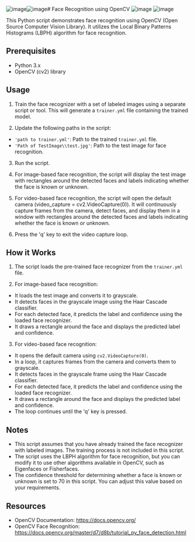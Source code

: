 ![image](https://github.com/HAQ-NAWAZ-MALIK/Google-Colab-projects/assets/86514900/486de2ad-760a-4da2-b83d-b0fba20996e8)![image](https://github.com/HAQ-NAWAZ-MALIK/Google-Colab-projects/assets/86514900/486de2ad-760a-4da2-b83d-b0fba20996e8)# Face Recognition using OpenCV
![image](https://github.com/HAQ-NAWAZ-MALIK/Google-Colab-projects/assets/86514900/10aebe61-a341-498e-bf7d-41865d73c8d8)
![image](https://github.com/HAQ-NAWAZ-MALIK/Google-Colab-projects/assets/86514900/10aebe61-a341-498e-bf7d-41865d73c8d8)


This Python script demonstrates face recognition using OpenCV (Open Source Computer Vision Library). It utilizes the Local Binary Patterns Histograms (LBPH) algorithm for face recognition.

## Prerequisites

- Python 3.x
- OpenCV (cv2) library

## Usage

1. Train the face recognizer with a set of labeled images using a separate script or tool. This will generate a `trainer.yml` file containing the trained model.

2. Update the following paths in the script:
  - `'path to trainer.yml'`: Path to the trained `trainer.yml` file.
  - `'Path of TestImage\\test.jpg'`: Path to the test image for face recognition.

3. Run the script.

4. For image-based face recognition, the script will display the test image with rectangles around the detected faces and labels indicating whether the face is known or unknown.

5. For video-based face recognition, the script will open the default camera (video_capture = cv2.VideoCapture(0)). It will continuously capture frames from the camera, detect faces, and display them in a window with rectangles around the detected faces and labels indicating whether the face is known or unknown.

6. Press the 'q' key to exit the video capture loop.

## How it Works

1. The script loads the pre-trained face recognizer from the `trainer.yml` file.

2. For image-based face recognition:
  - It loads the test image and converts it to grayscale.
  - It detects faces in the grayscale image using the Haar Cascade classifier.
  - For each detected face, it predicts the label and confidence using the loaded face recognizer.
  - It draws a rectangle around the face and displays the predicted label and confidence.

3. For video-based face recognition:
  - It opens the default camera using `cv2.VideoCapture(0)`.
  - In a loop, it captures frames from the camera and converts them to grayscale.
  - It detects faces in the grayscale frame using the Haar Cascade classifier.
  - For each detected face, it predicts the label and confidence using the loaded face recognizer.
  - It draws a rectangle around the face and displays the predicted label and confidence.
  - The loop continues until the 'q' key is pressed.

## Notes

- This script assumes that you have already trained the face recognizer with labeled images. The training process is not included in this script.
- The script uses the LBPH algorithm for face recognition, but you can modify it to use other algorithms available in OpenCV, such as Eigenfaces or Fisherfaces.
- The confidence threshold for determining whether a face is known or unknown is set to 70 in this script. You can adjust this value based on your requirements.

## Resources

- OpenCV Documentation: https://docs.opencv.org/
- OpenCV Face Recognition: https://docs.opencv.org/master/d7/d8b/tutorial_py_face_detection.html
